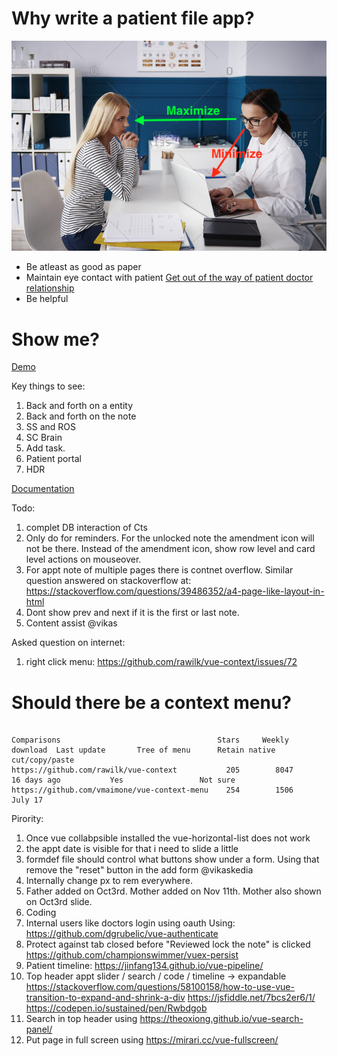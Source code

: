 # Why write a patient file app?

![eye contact](./docs/images/maintain-eye-contact-with-patient.png)

- Be atleast as good as paper
- Maintain eye contact with patient
  [Get out of the way of patient doctor relationship](https://khn.org/news/death-by-a-thousand-clicks/)
- Be helpful

# Show me?

[Demo](http://116.203.134.163/pf/abcd)

Key things to see:

1. Back and forth on a entity
2. Back and forth on the note
3. SS and ROS
4. SC Brain
5. Add task.
6. Patient portal
7. HDR

[Documentation](https://savantcare.github.io)

Todo:

1. complet DB interaction of Cts
2. Only do for reminders. For the unlocked note the amendment icon will not be there. Instead of the amendment icon, show row level and card level actions on mouseover.
3. For appt note of multiple pages there is contnet overflow. Similar question answered on stackoverflow at: https://stackoverflow.com/questions/39486352/a4-page-like-layout-in-html
4. Dont show prev and next if it is the first or last note.
5. Content assist @vikas

Asked question on internet:

1. right click menu: https://github.com/rawilk/vue-context/issues/72

# Should there be a context menu?

```

Comparisons                                   Stars     Weekly download  Last update       Tree of menu      Retain native cut/copy/paste
https://github.com/rawilk/vue-context           205        8047          16 days ago           Yes                 Not sure
https://github.com/vmaimone/vue-context-menu    254        1506            July 17
```

Pirority:

1. Once vue collabpsible installed the vue-horizontal-list does not work
2. the appt date is visible for that i need to slide a little
3. formdef file should control what buttons show under a form. Using that remove the "reset" button in the add form @vikaskedia
4. Internally change px to rem everywhere.
5. Father added on Oct3rd. Mother added on Nov 11th. Mother also shown on Oct3rd slide.
6. Coding
7. Internal users like doctors login using oauth Using: https://github.com/dgrubelic/vue-authenticate
8. Protect against tab closed before "Reviewed lock the note" is clicked https://github.com/championswimmer/vuex-persist
9. Patient timeline: https://jinfang134.github.io/vue-pipeline/
10. Top header appt slider / search / code / timeline -> expandable
    https://stackoverflow.com/questions/58100158/how-to-use-vue-transition-to-expand-and-shrink-a-div
    https://jsfiddle.net/7bcs2er6/1/
    https://codepen.io/sustained/pen/Rwbdgob
11. Search in top header using https://theoxiong.github.io/vue-search-panel/
12. Put page in full screen using https://mirari.cc/vue-fullscreen/
